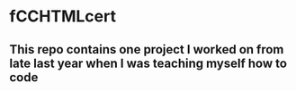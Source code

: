# fCCHTMLcert

## This repo contains one project I worked on from late last year when I was teaching myself how to code
